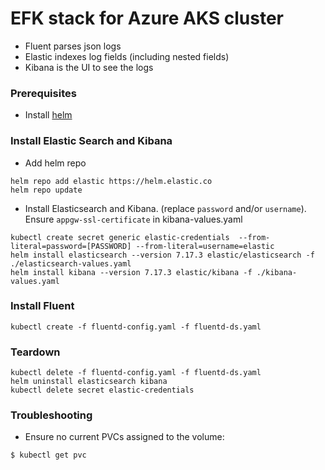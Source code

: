 # EFK stack for Azure AKS cluster

- Fluent parses json logs
- Elastic indexes log fields (including nested fields)
- Kibana is the UI to see the logs

### Prerequisites

- Install [helm](https://phoenixnap.com/kb/install-helm)

### Install Elastic Search and Kibana

- Add helm repo
```
helm repo add elastic https://helm.elastic.co
helm repo update
```

- Install Elasticsearch and Kibana. (replace `password` and/or `username`). Ensure `appgw-ssl-certificate` in kibana-values.yaml
```
kubectl create secret generic elastic-credentials  --from-literal=password=[PASSWORD] --from-literal=username=elastic
helm install elasticsearch --version 7.17.3 elastic/elasticsearch -f ./elasticsearch-values.yaml
helm install kibana --version 7.17.3 elastic/kibana -f ./kibana-values.yaml
```

### Install Fluent

```
kubectl create -f fluentd-config.yaml -f fluentd-ds.yaml
```

### Teardown

```
kubectl delete -f fluentd-config.yaml -f fluentd-ds.yaml
helm uninstall elasticsearch kibana
kubectl delete secret elastic-credentials
```

### Troubleshooting

- Ensure no current PVCs assigned to the volume:

```
$ kubectl get pvc
```

